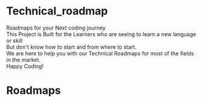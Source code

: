 # Technical_roadmap
Roadmaps for your Next coding journey
<br>
This Project is Built for the Learners who are seeing to learn a new language or skill 
<br>
But don't know how to start and from where to start. 
<br>
We are here to help you with our Technical Roadmaps for most of the fields in the market. 
<br>
Happy Coding!
# Roadmaps
